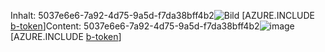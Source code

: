 <span data-ttu-id="69771-101">Inhalt: 5037e6e6-7a92-4d75-9a5d-f7da38bff4b2![Bild](a75d838f-5b90-490f-ba88-aa9bf2c43e31.png)
[AZURE.INCLUDE [b-token](4bb816a9-fb66-47ce-9a43-3fd26640bb62.md)]</span><span class="sxs-lookup"><span data-stu-id="69771-101">Content: 5037e6e6-7a92-4d75-9a5d-f7da38bff4b2![image](a75d838f-5b90-490f-ba88-aa9bf2c43e31.png)
[AZURE.INCLUDE [b-token](4bb816a9-fb66-47ce-9a43-3fd26640bb62.md)]</span></span>
